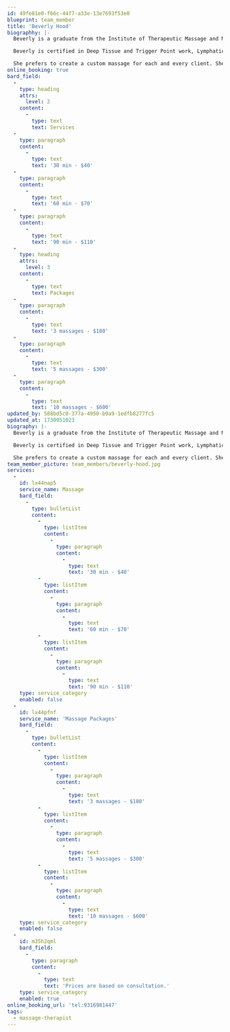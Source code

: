 ```yaml
---
id: 49fe81e0-f66c-44f7-a33e-13e7693f53e0
blueprint: team_member
title: 'Beverly Hood'
biographhy: |-
  Beverly is a graduate from the Institute of Therapeutic Massage and Movement with over 500 hours of training. She has been practicing massage for over 20 years. 

  Beverly is certified in Deep Tissue and Trigger Point work, Lymphatic Drainage, pre and post-natal work, Sports Massage, Neuromuscular Therapy, and Swedish Massage. She offers Cupping for deep work and 'Hot Bamboo" to clients as needed and as a great relaxation tool. 

  She prefers to create a custom massage for each and every client. She invites clients to actively participate in their own healing. Her overall goal is to provide a relaxing and therapeutic massage to all she touches.
online_booking: true
bard_field:
  -
    type: heading
    attrs:
      level: 2
    content:
      -
        type: text
        text: Services
  -
    type: paragraph
    content:
      -
        type: text
        text: '30 min - $40'
  -
    type: paragraph
    content:
      -
        type: text
        text: '60 min - $70'
  -
    type: paragraph
    content:
      -
        type: text
        text: '90 min - $110'
  -
    type: heading
    attrs:
      level: 3
    content:
      -
        type: text
        text: Packages
  -
    type: paragraph
    content:
      -
        type: text
        text: '3 massages - $180'
  -
    type: paragraph
    content:
      -
        type: text
        text: '5 massages - $300'
  -
    type: paragraph
    content:
      -
        type: text
        text: '10 massages - $600'
updated_by: 588bd5c0-377a-4950-b9a9-1edfb8277fc5
updated_at: 1730951023
biography: |-
  Beverly is a graduate from the Institute of Therapeutic Massage and Movement with over 500 hours of training. She has been practicing massage for over 20 years. 

  Beverly is certified in Deep Tissue and Trigger Point work, Lymphatic Drainage, pre and post-natal work, Sports Massage, Neuromuscular Therapy, and Swedish Massage. She offers Cupping for deep work and 'Hot Bamboo" to clients as needed and as a great relaxation tool. 

  She prefers to create a custom massage for each and every client. She invites clients to actively participate in their own healing. Her overall goal is to provide a relaxing and therapeutic massage to all she touches.
team_member_picture: team_members/beverly-hood.jpg
services:
  -
    id: lx44nap5
    service_name: Massage
    bard_field:
      -
        type: bulletList
        content:
          -
            type: listItem
            content:
              -
                type: paragraph
                content:
                  -
                    type: text
                    text: '30 min - $40'
          -
            type: listItem
            content:
              -
                type: paragraph
                content:
                  -
                    type: text
                    text: '60 min - $70'
          -
            type: listItem
            content:
              -
                type: paragraph
                content:
                  -
                    type: text
                    text: '90 min - $110'
    type: service_category
    enabled: false
  -
    id: lx44pfnf
    service_name: 'Massage Packages'
    bard_field:
      -
        type: bulletList
        content:
          -
            type: listItem
            content:
              -
                type: paragraph
                content:
                  -
                    type: text
                    text: '3 massages - $180'
          -
            type: listItem
            content:
              -
                type: paragraph
                content:
                  -
                    type: text
                    text: '5 massages - $300'
          -
            type: listItem
            content:
              -
                type: paragraph
                content:
                  -
                    type: text
                    text: '10 massages - $600'
    type: service_category
    enabled: false
  -
    id: m35h2qml
    bard_field:
      -
        type: paragraph
        content:
          -
            type: text
            text: 'Prices are based on consultation.'
    type: service_category
    enabled: true
online_booking_url: 'tel:9316981447'
tags:
  - massage-therapist
---
```

